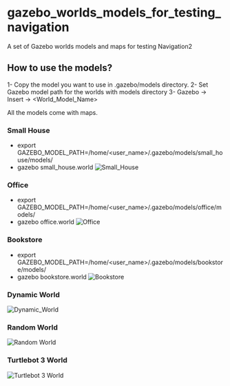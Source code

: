 # gazebo_worlds_models_for_testing_navigation
A set of Gazebo worlds models and maps for testing Navigation2

## How to use the models?

1- Copy the model you want to use in .gazebo/models directory.
2- Set Gazebo model path for the worlds with models directory
3- Gazebo -> Insert -> <World_Model_Name>

All the models come with maps.

### Small House
 - export GAZEBO_MODEL_PATH=/home/<user_name>/.gazebo/models/small_house/models/
 - gazebo small_house.world
 ![Small_House](https://github.com/mlherd/gazebo_worlds_models_for_testing_navigation/blob/master/worlds/small_house/small_house.jpg?raw=true)

### Office
 - export GAZEBO_MODEL_PATH=/home/<user_name>/.gazebo/models/office/models/
 - gazebo office.world
 ![Office](https://github.com/mlherd/gazebo_worlds_models_for_testing_navigation/blob/master/worlds/office/office.jpg?raw=true)
 
### Bookstore
 - export GAZEBO_MODEL_PATH=/home/<user_name>/.gazebo/models/bookstore/models/
 - gazebo bookstore.world
 ![Bookstore](https://github.com/mlherd/gazebo_worlds_models_for_testing_navigation/blob/master/worlds/bookstore/bookstore.jpg?raw=true)

### Dynamic World
 ![Dynamic_World](https://github.com/mlherd/gazebo_worlds_models_for_testing_navigation/blob/master/worlds/dynamic_world/dynamic_room.jpg?raw=true)
 
### Random World
![Random World](https://github.com/mlherd/gazebo_worlds_models_for_testing_navigation/blob/master/worlds/random_world/random_world.jpg?raw=true)
 
### Turtlebot 3 World
![Turtlebot 3 World](https://github.com/mlherd/gazebo_worlds_models_for_testing_navigation/blob/master/worlds/turtlebot3_world/tb_world.jpg?raw=true)

